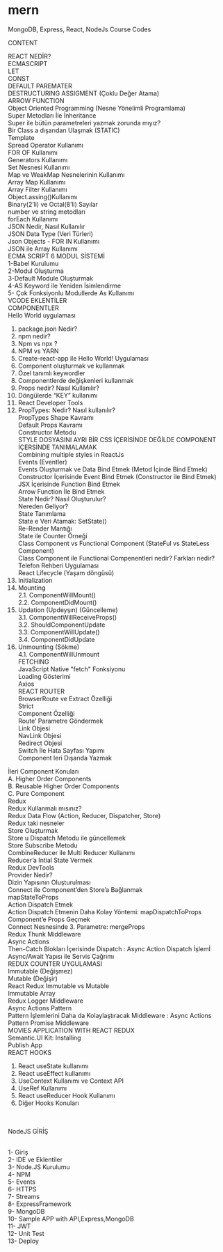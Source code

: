 # mern
MongoDB, Express, React, NodeJs Course Codes

CONTENT

REACT NEDİR? <br/>
ECMASCRIPT <br/>
LET <br/>
CONST <br/>
DEFAULT PAREMATER <br/>
DESTRUCTURING ASSIGMENT (Çoklu Değer Atama) <br/>
ARROW FUNCTION <br/>
Object Oriented Programming (Nesne Yönelimli Programlama) <br/>
Super Metodları İle İnheritance	 <br/>
Super ile bütün parametreleri yazmak zorunda mıyız? <br/>
Bir Class a dışarıdan Ulaşmak (STATIC) <br/>
Template <br/>
Spread Operator Kullanımı <br/>
FOR OF Kullanımı <br/>
Generators Kullanımı <br/>
Set Nesnesi Kullanımı <br/>
Map ve WeakMap Nesnelerinin Kullanımı <br/>
Array Map Kullanımı <br/>
Array Filter Kullanımı <br/>
Object.assing()Kullanımı <br/>
Binary(2’li) ve Octal(8’li) Sayılar <br/>
number ve string metodları <br/>
forEach Kullanımı <br/>
JSON Nedir, Nasıl Kullanılır <br/>
JSON Data Type (Veri Türleri) <br/>
Json Objects - FOR IN Kullanımı <br/>
JSON ile Array Kullanımı <br/>
ECMA SCRIPT 6 MODUL SİSTEMİ <br/>
1-Babel Kurulumu <br/>
2-Modul Oluşturma <br/>
3-Default Module Oluşturmak <br/>
4-AS Keyword ile Yeniden İsimlendirme <br/>
5- Çok Fonksiyonlu Modullerde As Kullanımı <br/>
VCODE EKLENTİLER <br/>
COMPONENTLER <br/>
Hello World uygulaması <br/>
1.	package.json Nedir? <br/>
2.	npm nedir? <br/>
3.	Npm vs npx ? <br/>
4.	NPM vs YARN <br/>
5.	Create-react-app ile Hello World! Uygulaması <br/>
6.	Component oluşturmak ve kullanmak <br/>
7.	Özel tanımlı keywordler <br/>
8.	Componentlerde değişkenleri kullanmak <br/>
9.	Props nedir? Nasıl Kullanılır? <br/>
10.	Döngülerde “KEY” kullanımı <br/>
11.	React Developer Tools <br/>
12.	PropTypes: Nedir? Nasıl kullanılır? <br/>
PropTypes Shape Kavramı <br/>
Default Props Kavramı <br/>
Constructor Metodu <br/>
STYLE DOSYASINI AYRI BİR CSS İÇERİSİNDE DEĞİLDE COMPONENT İÇERSİNDE TANIMALAMAK	 <br/>
Combining multiple styles in ReactJs <br/>
Events (Eventler) <br/>
Events Oluşturmak ve Data Bind Etmek (Metod İçinde Bind Etmek) <br/>
Constructor İçerisinde Event Bind Etmek (Constructor ile Bind Etmek) <br/>
JSX İçerisinde Function Bind Etmek <br/>
Arrow Function İle Bind Etmek <br/>
State Nedir? Nasıl Oluşturulur? <br/>
Nereden Geliyor? <br/>
State Tanımlama <br/>
State e Veri Atamak: SetState() <br/>
Re-Render Mantığı <br/>
State ile Counter Örneği <br/>
Class Component vs Functional Component (StateFul vs StateLess Component)	 <br/>
Class Component ile Functional Compenentleri nedir? Farkları nedir? <br/>
Telefon Rehberi Uygulaması <br/>
React Lifecycle (Yaşam döngüsü) <br/>
1.	Initialization <br/>
2.	Mounting <br/>
2.1.	ComponentWillMount() <br/>
2.2.	ComponentDidMount()	 <br/>
3.	Updation (Updeyşın) (Güncelleme) <br/>
3.1.	ComponentWillReceiveProps() <br/>
3.2.	ShouldComponentUpdate <br/>
3.3.	ComponentWillUpdate() <br/>
3.4.	ComponentDidUpdate <br/>
4. Unmounting (Sökme) <br/>
4.1.	ComponentWillUnmount <br/>
FETCHING <br/>
JavaScript Native "fetch" Fonksiyonu <br/>
Loading Gösterimi <br/>
Axios <br/>
REACT ROUTER	 <br/>
BrowserRoute ve Extract Özelliği <br/>
Strict <br/>
Component Özelliği <br/>
Route’ Parametre Göndermek <br/>
Link Objesi <br/>
NavLink Objesi <br/>
Redirect Objesi <br/>
Switch İle Hata Sayfası Yapımı <br/>
Component leri Dışarıda Yazmak <br/>

İleri Component Konuları <br/>
A.	Higher Order Components <br/>
B.	Reusable Higher Order Components <br/>
C.	Pure Component <br/>
Redux <br/>
Redux Kullanmalı mısınız? <br/>
Redux Data Flow (Action, Reducer, Dispatcher, Store) <br/>
Redux taki nesneler <br/>
Store Oluşturmak <br/>
Store u Dispatch Metodu ile güncellemek <br/>
Store Subscribe Metodu <br/>
CombineReducer ile Multi Reducer Kullanımı <br/>
Reducer’a Intial State Vermek <br/>
Redux DevTools <br/>
Provider Nedir?	 <br/>
Dizin Yapısının Oluşturulması <br/>
Connect ile Component’den Store’a Bağlanmak	 <br/>
mapStateToProps <br/>
Action Dispatch Etmek <br/>
Action Dispatch Etmenin Daha Kolay Yöntemi: mapDispatchToProps <br/>
Component’e Props Geçmek <br/>
Connect Nesnesinde 3. Parametre: mergeProps	 <br/>
Redux Thunk Middleware <br/>
Async Actions <br/>
Then-Catch Blokları İçerisinde Dispatch : Async Action Dispatch İşlemİ <br/>
Async/Await Yapısı ile Servis Çağrımı <br/>
REDUX COUNTER UYGULAMASI <br/>
Immutable (Değişmez) <br/>
Mutable (Değişir) <br/>
React Redux Immutable vs Mutable <br/>
Immutable Array <br/>
Redux Logger Middleware <br/>
Async Actions Pattern <br/>
Pattern İşlemlerini Daha da Kolaylaştıracak Middleware : Async Actions Pattern Promise Middleware <br/>
MOVIES APPLICATION WITH REACT REDUX <br/>
Semantic.UI Kit: Installing <br/>
Publish App <br/>
REACT HOOKS <br/>
1.	React useState kullanımı <br/>
2.	React useEffect kullanımı <br/>
3.	UseContext Kullanımı ve Context API <br/>
4.	UseRef Kullanımı <br/>
5.	React useReducer Hook Kullanımı <br/>
6.	Diğer Hooks Konuları <br/><br/><br/>


NodeJS GİRİŞ<br/><br/>

1-	Giriş<br/>
2-	IDE ve Eklentiler<br/>
3-	Node.JS Kurulumu<br/>
4-	NPM<br/>
5-	Events<br/>
6-	HTTPS<br/>
7-	Streams<br/>
8-	ExpressFramework<br/>
9-	MongoDB<br/>
10-	Sample APP with API,Express,MongoDB<br/>
11-	JWT<br/>
12-	Unit Test<br/>
13-	Deploy<br/>

